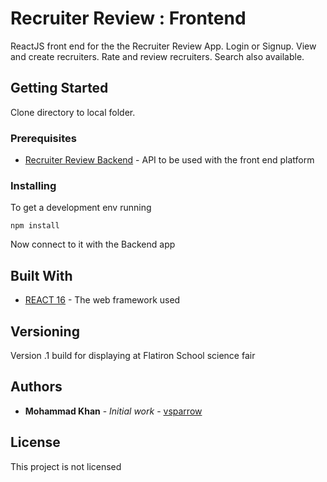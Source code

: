 # Recruiter Review : Frontend

ReactJS front end for the the Recruiter Review App. Login or Signup. View and create recruiters. Rate and review recruiters. Search also available.

## Getting Started

Clone directory to local folder.

### Prerequisites

* [Recruiter Review Backend](https://github.com/vsparrow/RecruiterReviewBackend) - API to be used with the front end platform

### Installing

To get a development env running


```
npm install
```

Now connect to it with the Backend app


## Built With

* [REACT 16](https://reactjs.org/) - The web framework used


## Versioning

Version .1 build for displaying at Flatiron School science fair

## Authors

* **Mohammad Khan** - *Initial work* - [vsparrow](https://github.com/vsparrow)

## License

This project is not licensed
